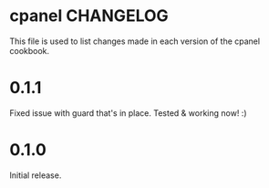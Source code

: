 # cpanel CHANGELOG

This file is used to list changes made in each version of the cpanel cookbook.

# 0.1.1
Fixed issue with guard that's in place. Tested & working now! :)

# 0.1.0

Initial release.


